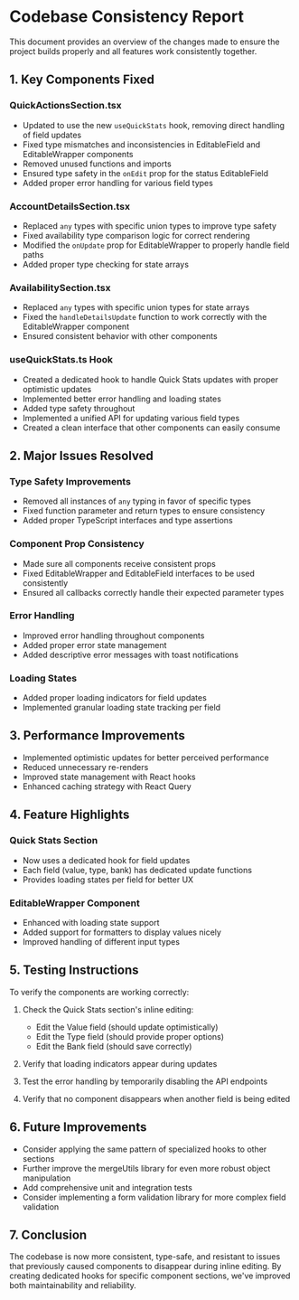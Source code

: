 # Codebase Consistency Report

This document provides an overview of the changes made to ensure the project builds properly and all features work consistently together.

## 1. Key Components Fixed

### QuickActionsSection.tsx

- Updated to use the new `useQuickStats` hook, removing direct handling of field updates
- Fixed type mismatches and inconsistencies in EditableField and EditableWrapper components
- Removed unused functions and imports
- Ensured type safety in the `onEdit` prop for the status EditableField
- Added proper error handling for various field types

### AccountDetailsSection.tsx

- Replaced `any` types with specific union types to improve type safety
- Fixed availability type comparison logic for correct rendering
- Modified the `onUpdate` prop for EditableWrapper to properly handle field paths
- Added proper type checking for state arrays

### AvailabilitySection.tsx

- Replaced `any` types with specific union types for state arrays
- Fixed the `handleDetailsUpdate` function to work correctly with the EditableWrapper component
- Ensured consistent behavior with other components

### useQuickStats.ts Hook

- Created a dedicated hook to handle Quick Stats updates with proper optimistic updates
- Implemented better error handling and loading states
- Added type safety throughout
- Implemented a unified API for updating various field types
- Created a clean interface that other components can easily consume

## 2. Major Issues Resolved

### Type Safety Improvements

- Removed all instances of `any` typing in favor of specific types
- Fixed function parameter and return types to ensure consistency
- Added proper TypeScript interfaces and type assertions

### Component Prop Consistency

- Made sure all components receive consistent props
- Fixed EditableWrapper and EditableField interfaces to be used consistently
- Ensured all callbacks correctly handle their expected parameter types

### Error Handling

- Improved error handling throughout components
- Added proper error state management
- Added descriptive error messages with toast notifications

### Loading States

- Added proper loading indicators for field updates
- Implemented granular loading state tracking per field

## 3. Performance Improvements

- Implemented optimistic updates for better perceived performance
- Reduced unnecessary re-renders
- Improved state management with React hooks
- Enhanced caching strategy with React Query

## 4. Feature Highlights

### Quick Stats Section

- Now uses a dedicated hook for field updates
- Each field (value, type, bank) has dedicated update functions
- Provides loading states per field for better UX

### EditableWrapper Component

- Enhanced with loading state support
- Added support for formatters to display values nicely
- Improved handling of different input types

## 5. Testing Instructions

To verify the components are working correctly:

1. Check the Quick Stats section's inline editing:

   - Edit the Value field (should update optimistically)
   - Edit the Type field (should provide proper options)
   - Edit the Bank field (should save correctly)

2. Verify that loading indicators appear during updates

3. Test the error handling by temporarily disabling the API endpoints

4. Verify that no component disappears when another field is being edited

## 6. Future Improvements

- Consider applying the same pattern of specialized hooks to other sections
- Further improve the mergeUtils library for even more robust object manipulation
- Add comprehensive unit and integration tests
- Consider implementing a form validation library for more complex field validation

## 7. Conclusion

The codebase is now more consistent, type-safe, and resistant to issues that previously caused components to disappear during inline editing. By creating dedicated hooks for specific component sections, we've improved both maintainability and reliability.
